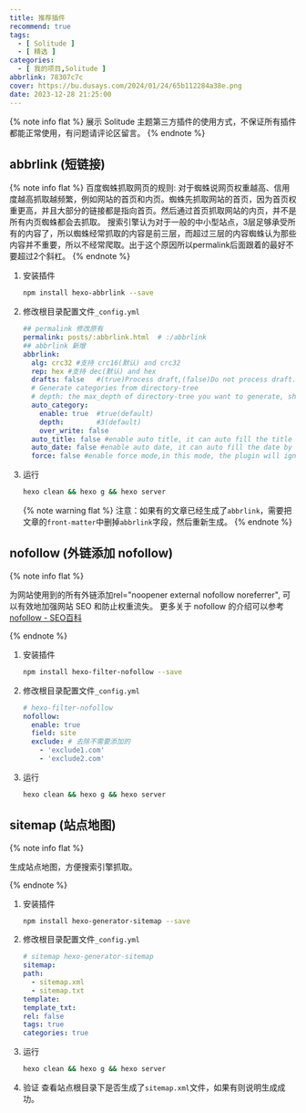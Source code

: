 ```yaml
---
title: 推荐插件
recommend: true
tags:
  - [ Solitude ]
  - [ 精选 ]
categories:
  - [ 我的项目,Solitude ]
abbrlink: 78307c7c
cover: https://bu.dusays.com/2024/01/24/65b112284a38e.png
date: 2023-12-28 21:25:00
---
```


{% note info flat %}
展示 Solitude 主题第三方插件的使用方式，不保证所有插件都能正常使用，有问题请评论区留言。
{% endnote %}

## abbrlink (短链接)

{% note info flat %}
百度蜘蛛抓取网页的规则:
对于蜘蛛说网页权重越高、信用度越高抓取越频繁，例如网站的首页和内页。蜘蛛先抓取网站的首页，因为首页权重更高，并且大部分的链接都是指向首页。然后通过首页抓取网站的内页，并不是所有内页蜘蛛都会去抓取。
搜索引擎认为对于一般的中小型站点，3层足够承受所有的内容了，所以蜘蛛经常抓取的内容是前三层，而超过三层的内容蜘蛛认为那些内容并不重要，所以不经常爬取。出于这个原因所以permalink后面跟着的最好不要超过2个斜杠。
{% endnote %}

1. 安装插件
    ```bash
    npm install hexo-abbrlink --save
    ```
2. 修改根目录配置文件`_config.yml`
    ```yaml
    ## permalink 修改原有
    permalink: posts/:abbrlink.html  # :/abbrlink
    ## abbrlink 新增
    abbrlink:
      alg: crc32 #支持 crc16(默认) and crc32
      rep: hex #支持 dec(默认) and hex
      drafts: false   #(true)Process draft,(false)Do not process draft. false(default) 
      # Generate categories from directory-tree
      # depth: the max_depth of directory-tree you want to generate, should > 0
      auto_category:
        enable: true  #true(default)
        depth:        #3(default)
        over_write: false
      auto_title: false #enable auto title, it can auto fill the title by path
      auto_date: false #enable auto date, it can auto fill the date by time today
      force: false #enable force mode,in this mode, the plugin will ignore the cache, and calc the abbrlink for every post even it already had abbrlink. This only updates abbrlink rather than other front variables.
    ```
3. 运行
    ```bash
    hexo clean && hexo g && hexo server
    ```
   {% note warning flat %}
   注意：如果有的文章已经生成了`abbrlink`，需要把文章的`front-matter`中删掉`abbrlink`字段，然后重新生成。
   {% endnote %}

## nofollow (外链添加 nofollow)

{% note info flat %}

为网站使用到的所有外链添加rel="noopener external nofollow noreferrer", 可以有效地加强网站 SEO 和防止权重流失。
更多关于 nofollow 的介绍可以参考 [nofollow - SEO百科](https://baike.baidu.com/item/Nofollow/2410595?fr=ge_ala)

{% endnote %}

1. 安装插件
    ```bash
    npm install hexo-filter-nofollow --save
    ```
2. 修改根目录配置文件`_config.yml`
    ```yaml
    # hexo-filter-nofollow
    nofollow:
      enable: true
      field: site
      exclude: # 去除不需要添加的
        - 'exclude1.com'
        - 'exclude2.com'
   ```
3. 运行
    ```bash
    hexo clean && hexo g && hexo server
    ```

## sitemap (站点地图)

{% note info flat %}

生成站点地图，方便搜索引擎抓取。

{% endnote %}

1. 安装插件
    ```bash
    npm install hexo-generator-sitemap --save
    ```
2. 修改根目录配置文件`_config.yml`
    ```yaml
   # sitemap hexo-generator-sitemap
   sitemap:
    path:
      - sitemap.xml
      - sitemap.txt
    template:
    template_txt:
    rel: false
    tags: true
    categories: true
   ```
3. 运行
    ```bash
    hexo clean && hexo g && hexo server
    ```
4. 验证
    查看站点根目录下是否生成了`sitemap.xml`文件，如果有则说明生成成功。